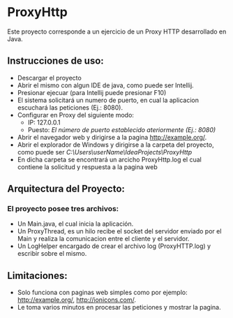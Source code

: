 # ProxyHttp

Este proyecto corresponde a un ejercicio de un Proxy HTTP desarrollado en Java.

## Instrucciones de uso:
 - Descargar el proyecto
 - Abrir el mismo con algun IDE de java, como puede ser Intellij.
 - Presionar ejecuar (para Intellij puede presionar F10)
 - El sistema solicitará un numero de puerto, en cual la aplicacion escuchará las peticiones (Ej.: 8080).
 - Configurar en Proxy del siguiente modo:
 	- IP: 127.0.0.1
	- Puesto: *El número de puerto establecido ateriormente (Ej.: 8080)*
- Abrir el navegador web y dirigirse a la pagina http://example.org/.
- Abrir el explorador de Windows y dirigirse a la carpeta del proyecto, como puede ser *C:\Users\userName\IdeaProjects\ProxyHttp*
- En dicha carpeta se encontrará un arcicho ProxyHttp.log el cual contiene la solicitud y respuesta a la pagina web

## Arquitectura del Proyecto:

### El proyecto posee tres archivos:
 - Un Main.java, el cual inicia la aplicación.
 - Un ProxyThread, es un hilo recibe el socket del servidor enviado por el Main y realiza la comunicacion entre el cliente y el servidor.
 - Un LogHelper encargado de crear el archivo log (ProxyHTTP.log) y escribir sobre el mismo.
	
## Limitaciones:
 - Solo funciona con paginas web simples como por ejemplo: http://example.org/, http://ionicons.com/.
 - Le toma varios minutos en procesar las peticiones y mostrar la pagina.

